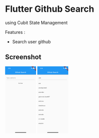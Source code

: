 # Flutter Github Search

using Cubit State Management

Features :

- Search user github


## Screenshot
<p float="left">
<img src="https://github.com/adeputraprimasuhendri/flutter_github_search/blob/main/sc-1.png" width="20%" />
<img src="https://github.com/adeputraprimasuhendri/flutter_github_search/blob/main/sc-2.png" width="20%" />
</p>
